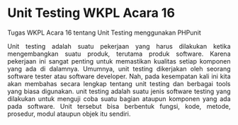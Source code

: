 <!DOCTYPE html>
<html lang="en">
<head>
    <meta charset="UTF-8">
    <meta name="viewport" content="width=device-width, initial-scale=1.0">
</head>
<body>
    <h1>Unit Testing WKPL Acara 16</h1>
    <p>Tugas WKPL Acara 16 tentang Unit Testing menggunakan PHPunit</p>
    <p style="text-align:justify;">Unit testing adalah suatu pekerjaan yang harus dilakukan ketika mengembangkan 
suatu produk, terutama produk software. Karena pekerjaan ini sangat penting untuk 
memastikan kualitas setiap komponen yang ada di dalamnya. Umumnya, unit testing 
dikerjakan oleh seorang software tester atau software developer. Nah, pada kesempatan 
kali ini kita akan membahas secara lengkap tentang unit testing dan berbagai tools yang 
biasa digunakan. unit testing adalah suatu jenis software testing yang dilakukan untuk 
menguji coba suatu bagian ataupun komponen yang ada pada software. Unit tersebut bisa 
berbentuk fungsi, kode, metode, prosedur, modul ataupun objek itu sendiri.</p>
</body>
</html>
